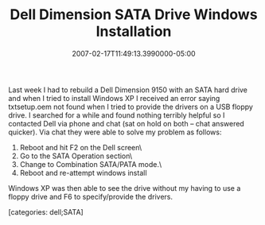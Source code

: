 ﻿---
title: Dell Dimension SATA Drive Windows Installation
date: "2007-02-17T11:49:13.3990000-05:00"
description: Last week I had to rebuild a Dell Dimension 9150 with an SATA hard
featuredImage: img/dell-dimension-sata-drive-windows-installation-featured.png
---

Last week I had to rebuild a Dell Dimension 9150 with an SATA hard drive and when I tried to install Windows XP I received an error saying txtsetup.oem not found when I tried to provide the drivers on a USB floppy drive. I searched for a while and found nothing terribly helpful so I contacted Dell via phone and chat (sat on hold on both – chat answered quicker). Via chat they were able to solve my problem as follows:

1) Reboot and hit F2 on the Dell screen\
2) Go to the SATA Operation section\
3) Change to Combination SATA/PATA mode.\
4) Reboot and re-attempt windows install

Windows XP was then able to see the drive without my having to use a floppy drive and F6 to specify/provide the drivers.

\[categories: dell;SATA]

